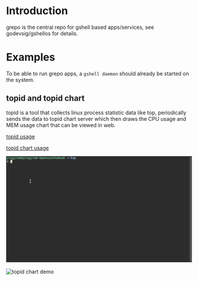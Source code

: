 # Introduction

grepo is the central repo for gshell based apps/services, see godevsig/gshellos
for details.

# Examples

To be able to run grepo apps, a `gshell daemon` should already be started on the system.

## topid and topid chart

topid is a tool that collects linux process statistic data like top, periodically sends
the data to topid chart server which then draws the CPU usage and MEM usage chart that
can be viewed in web.

[topid usage](perf/topid/README.md)

[topid chart usage](perf/topidchart/cmd/README.md)

![topid demo](perf/topid/gshell-topid.gif)

![topid chart demo](perf/topidchart/cmd/gshell-topidchart.gif)
